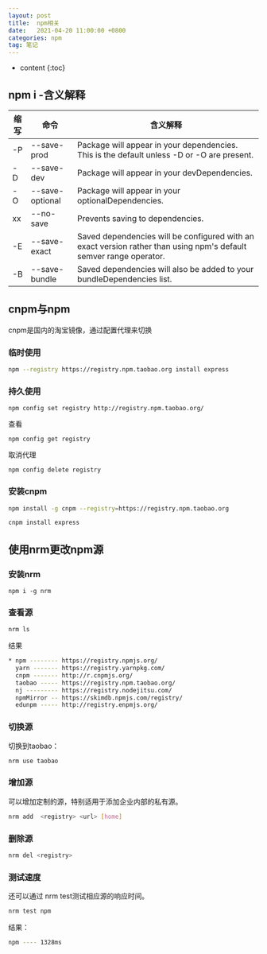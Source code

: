 ```yaml
---
layout: post
title:  npm相关
date:   2021-04-20 11:00:00 +0800
categories: npm
tag: 笔记
---
```

* content
{:toc}

## npm i -含义解释

缩写|命令|含义解释
--|--|--
-P|--save-prod|Package will appear in your dependencies. This is the default unless -D or -O are present.
-D|--save-dev|Package will appear in your devDependencies.
-O|--save-optional|Package will appear in your optionalDependencies.
 xx|--no-save|Prevents saving to dependencies.
-E|--save-exact|Saved dependencies will be configured with an exact version rather than using npm's default semver range operator.
-B|--save-bundle|Saved dependencies will also be added to your bundleDependencies list.

## cnpm与npm

cnpm是国内的淘宝镜像，通过配置代理来切换

### 临时使用

```bash
npm --registry https://registry.npm.taobao.org install express
```

### 持久使用

```npm
npm config set registry http://registry.npm.taobao.org/
```

查看

```npm
npm config get registry
```

取消代理

```npm
npm config delete registry
```

### 安装cnpm

```bash
npm install -g cnpm --registry=https://registry.npm.taobao.org

cnpm install express
```

## 使用nrm更改npm源

### 安装nrm

```npm
npm i -g nrm
```

### 查看源

```bash
nrm ls
```

结果

```bash
* npm -------- https://registry.npmjs.org/
  yarn ------- https://registry.yarnpkg.com/
  cnpm ------- http://r.cnpmjs.org/
  taobao ----- https://registry.npm.taobao.org/
  nj --------- https://registry.nodejitsu.com/
  npmMirror -- https://skimdb.npmjs.com/registry/
  edunpm ----- http://registry.enpmjs.org/
```

### 切换源

切换到taobao：

```bash
nrm use taobao
```

### 增加源

可以增加定制的源，特别适用于添加企业内部的私有源。

```bash
nrm add  <registry> <url> [home]
```

### 删除源

```bash
nrm del <registry>
```

### 测试速度

还可以通过 nrm test测试相应源的响应时间。

```bash
nrm test npm
```

结果：

```bash
npm ---- 1328ms
```
